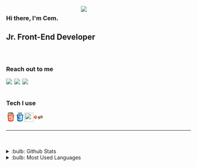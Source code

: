 <img src="https://media.giphy.com/media/mTPjPA6SSXgTsnZ1Dh/giphy.gif" align="right" width="300">

### Hi there, I'm Cem.
## Jr. Front-End Developer
<font color="white"> Coffee ☕ & < code /></font>

### Reach out to me
 [<img  width="22" src="https://unpkg.com/simple-icons@v4/icons/youtube.svg" align="left" />][youtube] 
[<img  width="22" src="https://unpkg.com/simple-icons@v4/icons/twitter.svg" align="left" />][twitter]
[<img  width="22" src="https://unpkg.com/simple-icons@v4/icons/linkedin.svg" align="left" />][linkedin]

<br>
<br>

### Tech I use
<img align="left" src="https://raw.githubusercontent.com/github/explore/80688e429a7d4ef2fca1e82350fe8e3517d3494d/topics/html/html.png" width="25" height="25" />
<img align="left" src="https://raw.githubusercontent.com/github/explore/80688e429a7d4ef2fca1e82350fe8e3517d3494d/topics/css/css.png" width="25" height="25" />
<img align="left" src="https://raw.githubusercontent.com/github/explore/
80688e429a7d4ef2fca1e82350fe8e3517d3494d/topics/javascript/javascript.png" width="25" height="25" />
<img align="left" src="https://raw.githubusercontent.com/github/explore/80688e429a7d4ef2fca1e82350fe8e3517d3494d/topics/git/git.png" width="25" height="25" />

<br>
<br>
<hr>
<br>
<br>
<details>
<summary>:bulb: Github Stats</summary>
<img src="https://github-readme-stats.vercel.app/api?username=fromCem&theme=radical" >
</details>

<details>
<summary>:bulb:  Most Used Languages</summary>
<img src="https://github-readme-stats.vercel.app/api/top-langs/?username=fromCem&layout=compact" >
</details>

[youtube]:https://www.youtube.com/channel/UCKTzWIYdxU6EDlO2Z6VCHqA
[twitter]:https://twitter.com/mqhendis
[linkedin]:https://www.linkedin.com/in/cmsahin/

